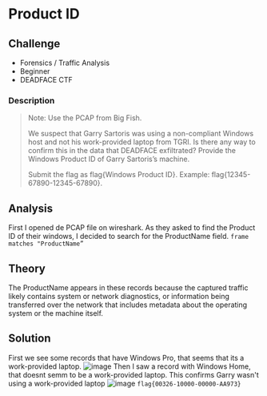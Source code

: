 # Product ID
## Challenge
- Forensics / Traffic Analysis
- Beginner
- DEADFACE CTF

### Description
>Note: Use the PCAP from Big Fish.
>
>We suspect that Garry Sartoris was using a non-compliant Windows host and not his work-provided laptop from TGRI. Is there any way to confirm this in the data that DEADFACE exfiltrated? Provide the Windows Product ID of Garry Sartoris’s machine.
>
>Submit the flag as flag{Windows Product ID}. Example: flag{12345-67890-12345-67890}.

## Analysis
First I opened de PCAP file on wireshark.
As they asked to find the Product ID of their windows, I decided to search for the ProductName field.
`frame matches "ProductName”`
## Theory
The ProductName appears in these records because the captured traffic likely contains system or network diagnostics, or information being transferred over the network that includes metadata about the operating system or the machine itself.

## Solution
First we see some records that have Windows Pro, that seems that its a work-provided laptop.
![image](https://github.com/user-attachments/assets/ab7b902f-9d19-4b38-9d50-12d433827593)
Then I saw a record with Windows Home, that doesnt semm to be a work-provided laptop. 
This confirms Garry wasn't using a work-provided laptop 
![image](https://github.com/user-attachments/assets/80431f93-c136-401c-a920-b528493810ef)
`flag{00326-10000-00000-AA973}`
